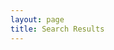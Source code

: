 ```yaml
---
layout: page
title: Search Results
---
```

<section id="search-results" style="display: none;"> </section>


<script id="search-results-template" type="text/mustache">
{% for e in entries%}
{{ a.url }}
{% endfor %}
{% raw %}
  {{#entries}}
    <article>
      <h3>
        <a href="/devguide/{{url}}">{{title}} - {{url}}</a>
      </h3>
      {{#is_post}}
      <ul>
        {{#tags}}<li>{{.}} </li>{{/tags}}
      </ul>
      {{/is_post}}
    </article>
  {{/entries}}
  {% endraw %}
</script>
